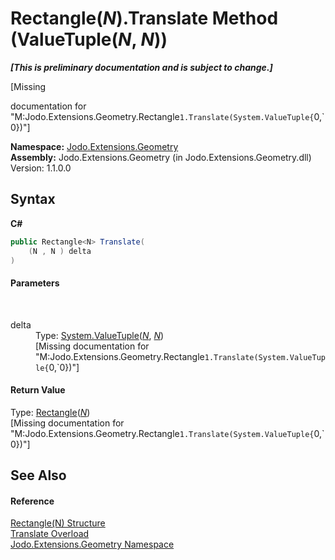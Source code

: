 # Rectangle(*N*).Translate Method (ValueTuple(*N*, *N*))
 _**\[This is preliminary documentation and is subject to change.\]**_

\[Missing <summary> documentation for "M:Jodo.Extensions.Geometry.Rectangle`1.Translate(System.ValueTuple{`0,`0})"\]

**Namespace:**&nbsp;<a href="N_Jodo_Extensions_Geometry">Jodo.Extensions.Geometry</a><br />**Assembly:**&nbsp;Jodo.Extensions.Geometry (in Jodo.Extensions.Geometry.dll) Version: 1.1.0.0

## Syntax

**C#**<br />
``` C#
public Rectangle<N> Translate(
	(N , N ) delta
)
```


#### Parameters
&nbsp;<dl><dt>delta</dt><dd>Type: <a href="https://docs.microsoft.com/dotnet/api/system.valuetuple-2" target="_blank" rel="noopener noreferrer">System.ValueTuple</a>(<a href="T_Jodo_Extensions_Geometry_Rectangle_1">*N*</a>, <a href="T_Jodo_Extensions_Geometry_Rectangle_1">*N*</a>)<br />\[Missing <param name="delta"/> documentation for "M:Jodo.Extensions.Geometry.Rectangle`1.Translate(System.ValueTuple{`0,`0})"\]</dd></dl>

#### Return Value
Type: <a href="T_Jodo_Extensions_Geometry_Rectangle_1">Rectangle</a>(<a href="T_Jodo_Extensions_Geometry_Rectangle_1">*N*</a>)<br />\[Missing <returns> documentation for "M:Jodo.Extensions.Geometry.Rectangle`1.Translate(System.ValueTuple{`0,`0})"\]

## See Also


#### Reference
<a href="T_Jodo_Extensions_Geometry_Rectangle_1">Rectangle(N) Structure</a><br /><a href="Overload_Jodo_Extensions_Geometry_Rectangle_1_Translate">Translate Overload</a><br /><a href="N_Jodo_Extensions_Geometry">Jodo.Extensions.Geometry Namespace</a><br />